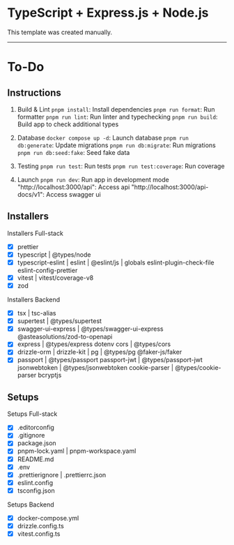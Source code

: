 # TypeScript + Express.js + Node.js

This template was created manually.

---

# To-Do

## Instructions

1. Build & Lint
   `pnpm install`: Install dependencies
   `pnpm run format`: Run formatter
   `pnpm run lint`: Run linter and typechecking
   `pnpm run build`: Build app to check additional types

2. Database
   `docker compose up -d`: Launch database
   `pnpm run db:generate`: Update migrations
   `pnpm run db:migrate`: Run migrations
   `pnpm run db:seed:fake`: Seed fake data

3. Testing
   `pnpm run test`: Run tests
   `pnpm run test:coverage`: Run coverage

4. Launch
   `pnpm run dev`: Run app in development mode
   "http://localhost:3000/api": Access api
   "http://localhost:3000/api-docs/v1": Access swagger ui

## Installers

Installers Full-stack

- [x] prettier
- [x] typescript | @types/node
- [x] typescript-eslint | eslint | @eslint/js | globals
      eslint-plugin-check-file
      eslint-config-prettier
- [x] vitest | vitest/coverage-v8
- [x] zod

Installers Backend

- [x] tsx | tsc-alias
- [x] supertest | @types/supertest
- [x] swagger-ui-express | @types/swagger-ui-express
      @asteasolutions/zod-to-openapi
- [x] express | @types/express
      dotenv
      cors | @types/cors
- [x] drizzle-orm | drizzle-kit | pg | @types/pg
      @faker-js/faker
- [x] passport | @types/passport
      passport-jwt | @types/passport-jwt
      jsonwebtoken | @types/jsonwebtoken
      cookie-parser | @types/cookie-parser
      bcryptjs

## Setups

Setups Full-stack

- [x] .editorconfig
- [x] .gitignore
- [x] package.json
- [x] pnpm-lock.yaml | pnpm-workspace.yaml
- [x] README.md
- [x] .env
- [x] .prettierignore | .prettierrc.json
- [x] eslint.config
- [x] tsconfig.json

Setups Backend

- [x] docker-compose.yml
- [x] drizzle.config.ts
- [x] vitest.config.ts
